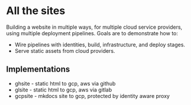 # All the sites

Building a website in multiple ways, for multiple cloud service providers, using multiple deployment pipelines. Goals are to demonstrate how to:

- Wire pipelines with identities, build, infrastructure, and deploy stages.
- Serve static assets from cloud providers.

## Implementations

- ghsite - static html to gcp, aws via github
- glsite - static html to gcp, aws via gitlab
- gcpsite - mkdocs site to gcp, protected by identity aware proxy
